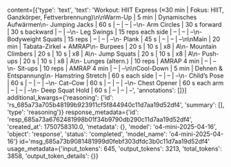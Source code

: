 content=[{'type': 'text', 'text': 'Workout: HIIT Express (≈30 min | Fokus: HIIT, Ganzkörper, Fettverbrennung)\n\nWarm-Up | 5 min | Dynamisches Aufwärmen\n- Jumping Jacks | 60 s | – | – | –\n- Arm Circles | 30 s forward | 30 s backward | – | –\n- Leg Swings | 15 reps each side | – | – | –\n- Bodyweight Squats | 15 reps | – | – | –\n- Plank | 45 s | – | – | –\n\nMain | 20 min | Tabata-Zirkel + AMRAP\n- Burpees | 20 s | 10 s | x8 | A\n- Mountain Climbers | 20 s | 10 s | x8 | A\n- Jump Squats | 20 s | 10 s | x8 | A\n- Push-ups | 20 s | 10 s | x8 | A\n- Lunges (altern.) | 10 reps | AMRAP 4 min | – | –\n- Sit-ups | 10 reps | AMRAP 4 min | – | –\n\nCool-Down | 5 min | Dehnen & Entspannung\n- Hamstring Stretch | 60 s each side | – | – | –\n- Child’s Pose | 60 s | – | – | –\n- Cat–Cow | 60 s | – | – | –\n- Chest Opener | 60 s each arm | – | – | –\n- Deep Squat Hold | 60 s | – | – | –', 'annotations': []}] additional_kwargs={'reasoning': {'id': 'rs_685a73a705b48199b923911cf5f844940c11d7aa19d52df4', 'summary': [], 'type': 'reasoning'}} response_metadata={'id': 'resp_685a73a6762481998b01f34b9790db290c11d7aa19d52df4', 'created_at': 1750758310.0, 'metadata': {}, 'model': 'o4-mini-2025-04-16', 'object': 'response', 'status': 'completed', 'model_name': 'o4-mini-2025-04-16'} id='msg_685a73b9081481999d0febf303dfdc3b0c11d7aa19d52df4' usage_metadata={'input_tokens': 645, 'output_tokens': 3213, 'total_tokens': 3858, 'output_token_details': {}}

